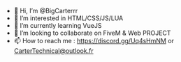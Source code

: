 - 👋 Hi, I’m @BigCarterrr
- 👀 I’m interested in HTML/CSS/JS/LUA
- 🌱 I’m currently learning VueJS
- 💞️ I’m looking to collaborate on FiveM & Web PROJECT
- 📫 How to reach me : https://discord.gg/Uq4sHmNM or CarterTechnical@outlook.fr
